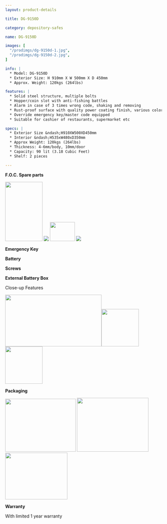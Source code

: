 ```yaml
---
layout: product-details

title: DG-9150D

category: depository-safes

name: DG-9150D

images: [
  "/prodimgs/dg-9150d-1.jpg",
  "/prodimgs/dg-9150d-2.jpg",
]

info: |
  * Model: DG-9150D
  * Exterior Size: H 910mm X W 500mm X D 450mm
  * Approx. Weight: 120kgs (264lbs)

features: |
  * Solid steel structure, multiple bolts
  * Hopper/coin slot with anti-fishing battles
  * Alarm in case of 3 times wrong code, shaking and removing
  * Rust-proof surface with quality power coating finish, various colors available
  * Override emergency key/master code equipped
  * Suitable for cashier of restaurants, supermarket etc

specs: |
  * Exterior Size &ndash;H910XW500XD450mm
  * Interior &ndash;H535xW480xD350mm
  * Approx Weight: 120kgs (264lbs) 
  * Thickness: 4-6mm/body, 10mm/door
  * Capacity: 90 lit (3.18 Cubic Feet)
  * Shelf: 2 pieces

---
```


**F.O.C. Spare parts**

<img src="{IMAGE_CDN}/dg-9150d-3.jpg" style="width: 120px; height: 190px;" />

<img src="{IMAGE_CDN}/dg-9150d-4.jpg" />

<img src="{IMAGE_CDN}/dg-9150d-5.jpg" style="width: 80px; height: 61px;" />

<img src="{IMAGE_CDN}/dg-9150d-6.jpg" />

**Emergency Key**

**Battery**

**Screws**

**External Battery Box**

Close-up Features

<img alt="" src="{IMAGE_CDN}/dg-9150d-7.jpg" style="width: 310px; height: 166px;" /><img alt="" src="{IMAGE_CDN}/dg-9150d-8.jpg" style="width: 120px; height: 120px;" /><img alt="" src="{IMAGE_CDN}/dg-9150d-9.jpg" style="width: 120px; height: 120px;" />

**Packaging**

<img alt="" src="{IMAGE_CDN}/dg-9150d-10.jpg" style="width: 227px; height: 170px;" />

<img alt="" src="{IMAGE_CDN}/dg-9150d-11.jpg" style="width: 230px; height: 173px;" />

<img alt="" src="{IMAGE_CDN}/dg-9150d-12.jpg" style="width: 200px; height: 150px;" />

**Warranty**

With limited 1 year warranty
